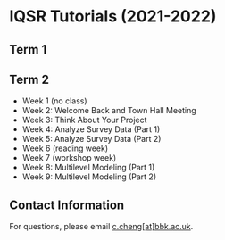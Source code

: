 # IQSR Tutorials (2021-2022)

## Term 1

## Term 2

- Week 1 (no class)
- Week 2: Welcome Back and Town Hall Meeting
- Week 3: Think About Your Project
- Week 4: Analyze Survey Data (Part 1)
- Week 5: Analyze Survey Data (Part 2)
- Week 6 (reading week)
- Week 7 (workshop week)
- Week 8: Multilevel Modeling (Part 1)
- Week 9: Multilevel Modeling (Part 2)

## Contact Information

For questions, please email [c.cheng[at]bbk.ac.uk](mailto:c.cheng@bbk.ac.uk).
